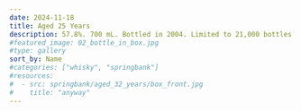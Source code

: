 ```yaml
---
date: 2024-11-18
title: Aged 25 Years
description: 57.8%. 700 mL. Bottled in 2004. Limited to 21,000 bottles.
#featured_image: 02_bottle_in_box.jpg
#type: gallery
sort_by: Name
#categories: ["whisky", "springbank"]
#resources:
#  - src: springbank/aged_32_years/box_front.jpg
#    title: "anyway"
---
```

